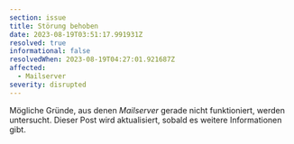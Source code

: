 ```yaml
---
section: issue
title: Störung behoben
date: 2023-08-19T03:51:17.991931Z
resolved: true
informational: false
resolvedWhen: 2023-08-19T04:27:01.921687Z
affected:
  - Mailserver
severity: disrupted
---
```

Mögliche Gründe, aus denen *Mailserver* gerade nicht funktioniert, werden untersucht. Dieser Post wird aktualisiert, sobald es weitere Informationen gibt.

        